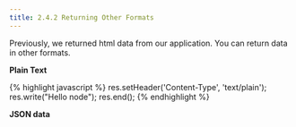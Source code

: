 ```yaml
---
title: 2.4.2 Returning Other Formats
---
```



Previously, we returned html data from our application. You can return data in other formats. 

**Plain Text**

{% highlight javascript %}
res.setHeader('Content-Type', 'text/plain');
res.write("Hello node");
res.end();
{% endhighlight %}

**JSON data**





